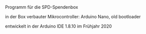 Programm für die SPD-Spendenbox

in der Box verbauter Mikrocontroller: Arduino Nano, old bootloader

entwickelt in der Arduino IDE 1.8.10 im Frühjahr 2020
